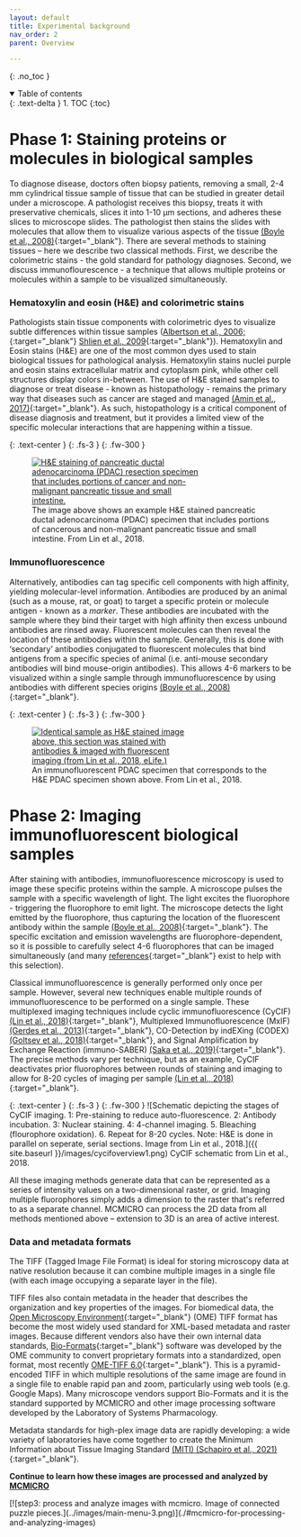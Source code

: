 ```yaml
---
layout: default
title: Experimental background
nav_order: 2
parent: Overview

---
```

{: .no_toc }

<details open markdown="block">
  <summary>
    Table of contents
  </summary>
  {: .text-delta }
1. TOC
{:toc}
</details>

# Phase 1: Staining proteins or molecules in biological samples

To diagnose disease, doctors often biopsy patients, removing a small, 2-4 mm cylindrical tissue sample of tissue that can be studied in greater detail under a microscope. A pathologist receives this biopsy, treats it with preservative chemicals, slices it into 1-10 μm sections, and adheres these slices to microscope slides. The pathologist then stains the slides with molecules that allow them to visualize various aspects of the tissue [(Boyle et al., 2008)](https://doi.org/10.1002/bmb.20192){:target="_blank"}. There are several methods to staining tissues – here we describe two classical methods. First, we describe the colorimetric stains - the gold standard for pathology diagnoses. Second, we discuss immunoflourescence - a technique that allows multiple proteins or molecules within a sample to be visualized simultaneously. 

### Hematoxylin and eosin (H&E) and colorimetric stains

Pathologists stain tissue components with colorimetric dyes to visualize subtle differences within tissue samples ([Albertson et al., 2006;](https://doi.org/10.1016/j.tig.2006.06.007){:target="_blank"} [Shlien et al., 2009](https://doi.org/10.1186/gm62){:target="_blank"}). Hematoxylin and Eosin stains (H&E) are one of the most common dyes used to stain biological tissues for pathological analysis. Hematoxylin stains nuclei purple and eosin stains extracellular matrix and cytoplasm pink, while other cell structures display colors in-between. The use of H&E stained samples to diagnose or treat disease - known as histopathology - remains the primary way that diseases such as cancer are staged and managed [(Amin et al., 2017)](https://doi.org/10.3322/caac.21388){:target="_blank"}. As such, histopathology is a critical component of disease diagnosis and treatment, but it provides a limited view of the specific molecular interactions that are happening within a tissue.

{: .text-center }
{: .fs-3 }
{: .fw-300 }
<figure>
	<a href="https://elifesciences.org/articles/31657/figures#fig7">
		<img src="{{ site.baseurl }}/images/hande.png" style="max-width: 300px;"
			 alt="H&E staining of pancreatic ductal adenocarcinoma (PDAC) resection specimen that includes portions of cancer and non-malignant pancreatic tissue and small intestine."  />
	</a> <figcaption>The image above shows an example H&E stained pancreatic ductal adenocarcinoma (PDAC) specimen that includes portions of cancerous and non-malignant pancreatic tissue and small intestine. From Lin et al., 2018.</figcaption> 
</figure>

### Immunofluorescence
Alternatively, antibodies can tag specific cell components with high affinity, yielding molecular-level information. Antibodies are produced by an animal (such as a mouse, rat, or goat) to target a specific protein or molecule antigen - known as a _marker_. These antibodies are incubated with the sample where they bind their target with high affinity then excess unbound antibodies are rinsed away. Fluorescent molecules can then reveal the location of these antibodies within the sample. Generally, this is done with ‘secondary’ antibodies conjugated to fluorescent molecules that bind antigens from a specific species of animal (i.e. anti-mouse secondary antibodies will bind mouse-origin antibodies). This allows 4-6 markers to be visualized within a single sample through immunofluorescence by using antibodies with different species origins [(Boyle et al., 2008)](https://doi.org/10.1002/bmb.20192){:target="_blank"}. 

{: .text-center }
{: .fs-3 }
{: .fw-300 }
<figure>
	<a href="https://elifesciences.org/articles/31657/figures#fig7">
		<img src="{{ site.baseurl }}/images/if.png" style="max-width: 300px;"
			 alt="Identical sample as H&E stained image above, this section was stained with antibodies & imaged with fluorescent imaging (from Lin et al., 2018, eLife.)"  />
	</a> <figcaption>An immunofluorescent PDAC specimen that corresponds to the H&E PDAC specimen shown above. From Lin et al., 2018.</figcaption> 
</figure>

# Phase 2: Imaging immunofluorescent biological samples

After staining with antibodies, immunofluorescence microscopy is used to image these specific proteins within the sample. A microscope pulses the sample with a specific wavelength of light. The light excites the fluorophore - triggering the fluorophore to emit light. The microscope detects the light emitted by the fluorophore, thus capturing the location of the fluorescent antibody within the sample [(Boyle et al., 2008)](https://doi.org/10.1002/bmb.20192){:target="_blank"}. The specific excitation and emission wavelengths are fluorophore-dependent, so it is possible to carefully select 4-6 fluorophores that can be imaged simultaneously (and many [references]( http://www.geomcnamara.com/data){:target="_blank"} exist to help with this selection).

Classical immunofluorescence is generally performed only once per sample. However, several new techniques enable multiple rounds of immunofluorescence to be performed on a single sample. These multiplexed imaging techniques include cyclic immunofluorescence (CyCIF) [(Lin et al., 2018)](https://doi.org/10.7554/eLife.31657){:target="_blank"}, Multiplexed Immunofluorescence (MxIF) [(Gerdes et al., 2013)](https://doi.org/10.1073/pnas.1300136110){:target="_blank"}, CO-Detection by indEXing (CODEX) [(Goltsev et al., 2018)](https://doi.org/10.1016/j.cell.2018.07.010){:target="_blank"}, and Signal Amplification by Exchange Reaction (immuno-SABER) [(Saka et al., 2019)](https://doi.org/10.1038/s41587-019-0207-y){:target="_blank"}. The precise methods vary per technique, but as an example, CyCIF deactivates prior fluorophores between rounds of staining and imaging to allow for 8-20 cycles of imaging per sample [(Lin et al., 2018)](https://doi.org/10.7554/eLife.31657){:target="_blank"}.

{: .text-center }
{: .fs-3 }
{: .fw-300 }
![Schematic depicting the stages of CyCIF imaging. 
1: Pre-staining to reduce auto-fluorescence. 2: Antibody incubation. 3: Nuclear staining. 4: 4-channel imaging. 5. Bleaching (flourophore oxidation). 6. Repeat for 8-20 cycles.
Note: H&E is done in parallel on seperate, serial sections. 
Image from Lin et al., 2018.]({{ site.baseurl }}/images/cycifoverview1.png)
CyCIF schematic from Lin et al., 2018.

All these imaging methods generate data that can be represented as a series of intensity values on a two-dimensional raster, or grid. Imaging multiple fluorophores simply adds a dimension to the raster that's referred to as a separate channel. MCMICRO can process the 2D data from all methods mentioned above – extension to 3D is an area of active interest.

### Data and metadata formats
The TIFF (Tagged Image File Format) is ideal for storing microscopy data at native resolution because it can combine multiple images in a single file (with each image occupying a separate layer in the file). 

TIFF files also contain metadata in the header that describes the organization and key properties of the images. For biomedical data, the [Open Microscopy Environment](https://www.openmicroscopy.org/ome-files/){:target="_blank"} (OME) TIFF format has become the most widely used standard for XML-based metadata and raster images. Because different vendors also have their own internal data standards, [Bio-Formats](https://www.openmicroscopy.org/bio-formats/){:target="_blank"} software was developed by the OME community to convert proprietary formats into a standardized, open format, most recently [OME-TIFF 6.0](https://docs.openmicroscopy.org/ome-model/6.0.1/ome-tiff/){:target="_blank"}. This is a pyramid-encoded TIFF in which multiple resolutions of the same image are found in a single file to enable rapid pan and zoom, particularly using web tools (e.g. Google Maps). Many microscope vendors support Bio-Formats and it is the standard supported by MCMICRO and other image processing software developed by the Laboratory of Systems Pharmacology.

Metadata standards for high-plex image data are rapidly developing: a wide variety of laboratories have come together to create the Minimum Information about Tissue Imaging Standard [(MITI) (Schapiro et al., 2021)](https://arxiv.org/abs/2108.09499){:target="_blank"}. 

**Continue to learn how these images are processed and analyzed by [MCMICRO](./mcmicro.html)**

<div class="row">

<div class="col-xs-4 col-sm-4">
<div markdown="1">
</div>
</div>

<div class="col-xs-4 col-sm-4">
<div markdown="1">
[![step3: process and analyze images with mcmicro. Image of connected puzzle pieces.](../images/main-menu-3.png)](./#mcmicro-for-processing-and-analyzing-images)
</div>
</div>

<div class="col-xs-4 col-sm-4">
<div markdown="1">
</div>
</div>

</div><!-- end grid -->